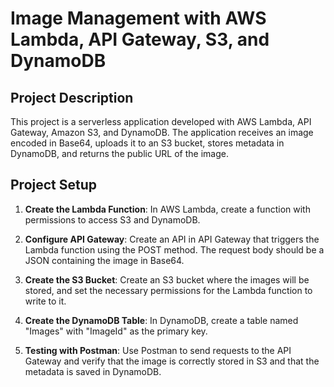 # Image Management with AWS Lambda, API Gateway, S3, and DynamoDB

## Project Description

This project is a serverless application developed with AWS Lambda, API Gateway, Amazon S3, and DynamoDB. The application receives an image encoded in Base64, uploads it to an S3 bucket, stores metadata in DynamoDB, and returns the public URL of the image.

## Project Setup

1. **Create the Lambda Function**: In AWS Lambda, create a function with permissions to access S3 and DynamoDB.
  
2. **Configure API Gateway**: Create an API in API Gateway that triggers the Lambda function using the POST method. The request body should be a JSON containing the image in Base64.

3. **Create the S3 Bucket**: Create an S3 bucket where the images will be stored, and set the necessary permissions for the Lambda function to write to it.

4. **Create the DynamoDB Table**: In DynamoDB, create a table named "Images" with "ImageId" as the primary key.

5. **Testing with Postman**: Use Postman to send requests to the API Gateway and verify that the image is correctly stored in S3 and that the metadata is saved in DynamoDB.

